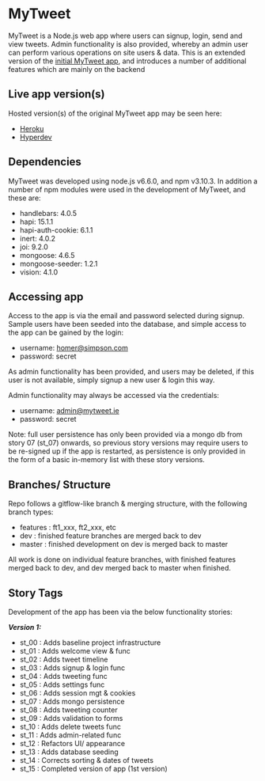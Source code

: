 # MyTweet #

MyTweet is a Node.js web app where users can signup, login, send and view tweets. Admin functionality is also provided, whereby an admin user can perform various operations on site users & data.
This is an extended version of the [initial MyTweet app](https://github.com/damienomurchu/mytweet_web_frontend), and introduces a number of additional features which are mainly on the backend

## Live app version(s) ##

Hosted version(s) of the original MyTweet app may be seen here: 

* [Heroku](https://mytweet-murchu-final.herokuapp.com/)
* [Hyperdev](https://salt-drawer.hyperdev.space/)

## Dependencies ##

MyTweet was developed using node.js v6.6.0, and npm v3.10.3. In addition a number of npm modules were used in the development of MyTweet, and these are: 

* handlebars: 4.0.5
* hapi: 15.1.1
* hapi-auth-cookie: 6.1.1
* inert: 4.0.2
* joi: 9.2.0
* mongoose: 4.6.5
* mongoose-seeder: 1.2.1
* vision: 4.1.0

## Accessing app ##

Access to the app is via the email and password selected during signup. Sample users have been seeded into the database, and simple access to the app can be gained by the login:

* username: homer@simpson.com
* password: secret

As admin functionality has been provided, and users may be deleted, if this user is not available, simply signup a new user & login this way.

Admin functionality may always be accessed via the credentials:

* username: admin@mytweet.ie
* password: secret

Note: full user persistence has only been provided via a mongo db from story 07 (st_07) onwards, so previous story versions may require users to be re-signed up if the app is restarted, as persistence is only provided in the form of a basic in-memory list with these story versions.

## Branches/ Structure ##

Repo follows a gitflow-like branch & merging structure, with the following branch types:

* features : ft1_xxx, ft2_xxx, etc
* dev : finished feature branches are merged back to dev
* master : finished development on dev is merged back to master

All work is done on individual feature branches, with finished features merged back to dev, and dev merged back to master when finished.

## Story Tags ##

Development of the app has been via the below functionality stories:

**_Version 1:_**
* st_00 : Adds baseline project infrastructure
* st_01 : Adds welcome view & func
* st_02 : Adds tweet timeline
* st_03 : Adds signup & login func
* st_04 : Adds tweeting func
* st_05 : Adds settings func
* st_06 : Adds session mgt & cookies
* st_07 : Adds mongo persistence
* st_08 : Adds tweeting counter
* st_09 : Adds validation to forms
* st_10 : Adds delete tweets func
* st_11 : Adds admin-related func
* st_12 : Refactors UI/ appearance
* st_13 : Adds database seeding
* st_14 : Corrects sorting & dates of tweets
* st_15 : Completed version of app (1st version)